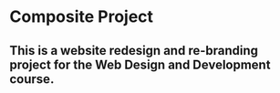 # Composite Project 

## This is a website redesign and re-branding project for the Web Design and Development course. 

